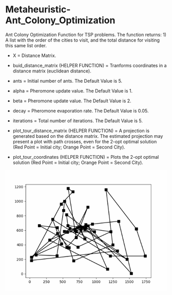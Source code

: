 # Metaheuristic-Ant_Colony_Optimization
Ant Colony Optimization Function for TSP problems. The function returns: 1) A list with the order of the cities to visit, and the total distance for visiting this same list order.

* X = Distance Matrix.

* buid_distance_matrix (HELPER FUNCTION) = Tranforms coordinates in a distance matrix (euclidean distance).

* ants = Initial number of ants. The Default Value is 5.

* alpha = Pheromone update value. The Default Value is 1.

* beta = Pheromone update value. The Default Value is 2.

* decay = Pheromone evaporation rate. The Default Value is 0.05.

* iterations = Total number of iterations. The Default Value is 5.

* plot_tour_distance_matrix (HELPER FUNCTION) = A projection is generated based on the distance matrix. The estimated projection may present a plot with path crosses, even for the 2-opt optimal solution (Red Point = Initial city; Orange Point = Second City).

* plot_tour_coordinates (HELPER FUNCTION) = Plots the 2-opt optimal solution (Red Point = Initial city; Orange Point = Second City).

![alt text](https://github.com/Valdecy/Metaheuristic-Ant_Colony_Optimization/blob/master/Python-MH-Ant%20Colony%20Optimization.gif)
